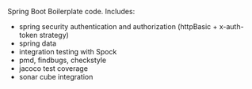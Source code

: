 Spring Boot Boilerplate code.
Includes:
- spring security authentication and authorization (httpBasic + x-auth-token strategy)
- spring data
- integration testing with Spock
- pmd, findbugs, checkstyle
- jacoco test coverage
- sonar cube integration
